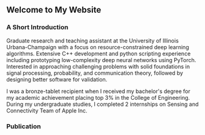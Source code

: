 ## Welcome to My Website

### A Short Introduction

Graduate research and teaching assistant at the University of Illinois Urbana-Champaign with a focus on resource-constrained deep learning algorithms. 
Extensive C++ development and python scripting experience including prototyping low-complexity deep neural networks using PyTorch. 
Interested in approaching challenging problems with solid foundations in signal processing, probability, and communication theory, followed by designing better software for validation.

I was a bronze-tablet recipient when I received my bachelor's degree for my academic achievement placing top 3% in the College of Engineering. 
During my undergraduate studies, I completed 2 internships on Sensing and Connectivity Team of Apple Inc.

### Publication
